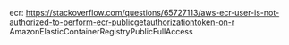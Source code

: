 ecr: https://stackoverflow.com/questions/65727113/aws-ecr-user-is-not-authorized-to-perform-ecr-publicgetauthorizationtoken-on-r
AmazonElasticContainerRegistryPublicFullAccess